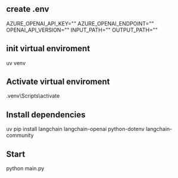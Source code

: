 ## create .env
AZURE_OPENAI_API_KEY=""
AZURE_OPENAI_ENDPOINT=""
OPENAI_API_VERSION=""
INPUT_PATH=""
OUTPUT_PATH=""

## init virtual enviroment
uv venv
## Activate virtual enviroment
.venv\Scripts\activate
## Install dependencies
uv pip install langchain langchain-openai python-dotenv langchain-community
## Start
python main.py